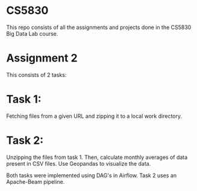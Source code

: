 # CS5830
This repo consists of all the assignments and projects done in the CS5830 Big Data Lab course.

# Assignment 2
This consists of 2 tasks:
# Task 1:
Fetching files from a given URL and zipping it to a local work directory.

# Task 2:
Unzipping the files from task 1. Then, calculate monthly averages of data present in CSV files. Use Geopandas to visualize the data.

Both tasks were implemented using DAG's in Airflow. Task 2 uses an Apache-Beam pipeline.
